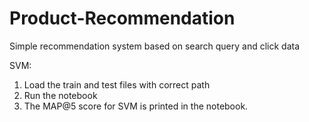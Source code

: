 # Product-Recommendation
Simple recommendation system based on search query and click data


SVM:
1. Load the train and test files with correct path
2. Run the notebook
3. The MAP@5 score for SVM is printed in the notebook.

